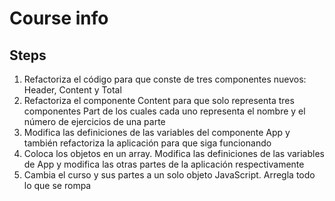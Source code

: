 # Course info

## Steps

1. Refactoriza el código para que conste de tres componentes nuevos: Header, Content y Total
2. Refactoriza el componente Content para que solo representa tres componentes Part de los cuales cada uno representa el nombre y el número de ejercicios de una parte
3. Modifica las definiciones de las variables del componente App y también refactoriza la aplicación para que siga funcionando
4. Coloca los objetos en un array. Modifica las definiciones de las variables de App y modifica las otras partes de la aplicación respectivamente
5. Cambia el curso y sus partes a un solo objeto JavaScript. Arregla todo lo que se rompa